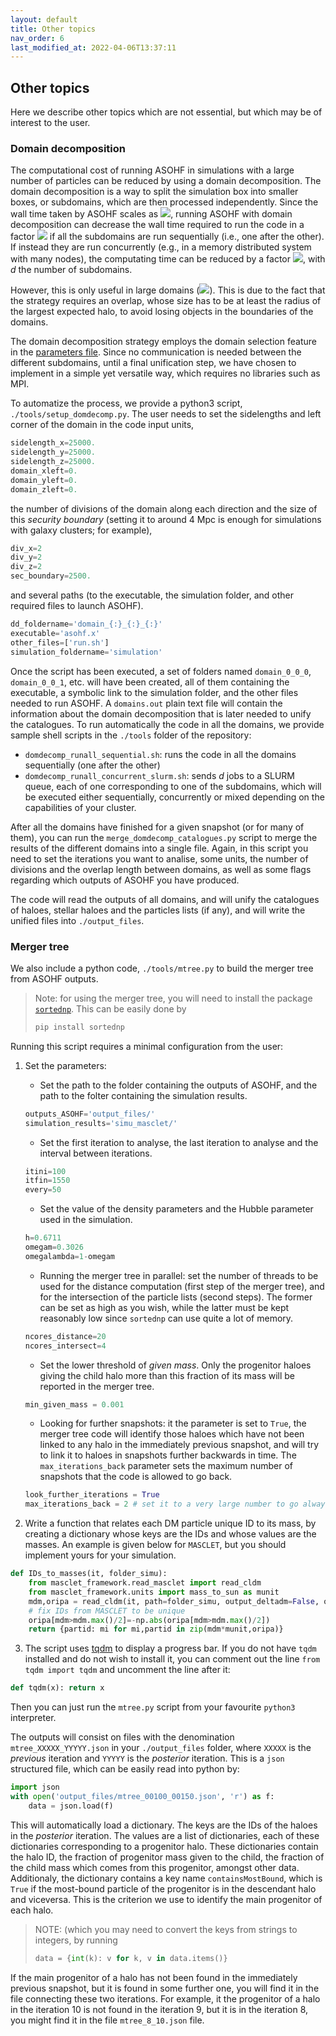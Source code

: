 ```yaml
---
layout: default
title: Other topics
nav_order: 6
last_modified_at: 2022-04-06T13:37:11
---
```


## Other topics
Here we describe other topics which are not essential, but which may be of interest to the user.

### Domain decomposition
The computational cost of running ASOHF in simulations with a large number of particles can be reduced by using a domain decomposition. The domain decomposition is a way to split the simulation box into smaller boxes, or subdomains, which are then processed independently. Since the wall time taken by ASOHF scales as <img src="https://render.githubusercontent.com/render/math?math=\propto N_\mathrm{part} N_\mathrm{haloes}">, running ASOHF with domain decomposition can decrease the wall time required to run the code in a factor  <img src="https://render.githubusercontent.com/render/math?math=1/d"> if all the subdomains are run sequentially (i.e., one after the other). If instead they are run concurrently (e.g., in a memory distributed system with many nodes), the computating time can be reduced by a factor <img src="https://render.githubusercontent.com/render/math?math=1/d^2">, with _d_ the number of subdomains. 

However, this is only useful in large domains (<img src="https://render.githubusercontent.com/render/math?math=\gtrsim 50 \, \mathrm{Mpc}">). This is due to the fact that the strategy requires an overlap, whose size has to be at least the radius of the largest expected halo, to avoid losing objects in the boundaries of the domains.

The domain decomposition strategy employs the domain selection feature in the [parameters file](set_parameters). Since no communication is needed between the different subdomains, until a final unification step, we have chosen to implement in a simple yet versatile way, which requires no libraries such as MPI.

To automatize the process, we provide a python3 script, `./tools/setup_domdecomp.py`. The user needs to set the sidelengths and left corner of the domain in the code input units, 

```python 
sidelength_x=25000.
sidelength_y=25000.
sidelength_z=25000.
domain_xleft=0.
domain_yleft=0.
domain_zleft=0.
```

the number of divisions of the domain along each direction and the size of this _security boundary_ (setting it to around 4 Mpc is enough for simulations with galaxy clusters; for example),
```python
div_x=2
div_y=2
div_z=2
sec_boundary=2500.
```

and several paths (to the executable, the simulation folder, and other required files to launch ASOHF).
```python 
dd_foldername='domain_{:}_{:}_{:}'
executable='asohf.x'
other_files=['run.sh']
simulation_foldername='simulation'
```

Once the script has been executed, a set of folders named `domain_0_0_0`, `domain_0_0_1`, etc. will have been created, all of them containing the executable, a symbolic link to the simulation folder, and the other files needed to run ASOHF. A `domains.out` plain text file will contain the information about the domain decomposition that is later needed to unify the catalogues. To run automatically the code in all the domains, we provide sample shell scripts in the `./tools` folder of the repository:

- `domdecomp_runall_sequential.sh`: runs the code in all the domains sequentially (one after the other)
- `domdecomp_runall_concurrent_slurm.sh`: sends _d_ jobs to a SLURM queue, each of one corresponding to one of the subdomains, which will be executed either sequentially, concurrently or mixed depending on the capabilities of your cluster. 

After all the domains have finished for a given snapshot (or for many of them), you can run the `merge_domdecomp_catalogues.py` script to merge the results of the different domains into a single file. Again, in this script you need to set the iterations you want to analise, some units, the number of divisions and the overlap length between domains, as well as some flags regarding which outputs of ASOHF you have produced.

The code will read the outputs of all domains, and will unify the catalogues of haloes, stellar haloes and the particles lists (if any), and will write the unified files into `./output_files`.

### Merger tree

We also include a python code, `./tools/mtree.py` to build the merger tree from ASOHF outputs.

> Note: for using the merger tree, you will need to install the package [`sortednp`](https://pypi.org/project/sortednp/). This can be easily done by
> ```python
> pip install sortednp
> ```

Running this script requires a minimal configuration from the user:

1. Set the parameters:
   - Set the path to the folder containing the outputs of ASOHF, and the path to the folter containing the simulation results.
   ```python
   outputs_ASOHF='output_files/'
   simulation_results='simu_masclet/'
   ```
   - Set the first iteration to analyse, the last iteration to analyse and the interval between iterations.
   ```python
   itini=100
   itfin=1550
   every=50
   ```
   - Set the value of the density parameters and the Hubble parameter used in the simulation.
   ```python
   h=0.6711
   omegam=0.3026
   omegalambda=1-omegam
   ```

   - Running the merger tree in parallel: set the number of threads to be used for the distance computation (first step of the merger tree), and for the intersection of the particle lists (second steps). The former can be set as high as you wish, while the latter must be kept reasonably low since `sortednp` can use quite a lot of memory.
   ```python
   ncores_distance=20
   ncores_intersect=4
   ```

   - Set the lower threshold of _given mass_. Only the progenitor haloes giving the child halo more than this fraction of its mass will be reported in the merger tree.
   ```python
   min_given_mass = 0.001 
   ```

   - Looking for further snapshots: it the parameter is set to `True`, the merger tree code will identify those haloes which have not been linked to any halo in the immediately previous snapshot, and will try to link it to haloes in snapshots further backwards in time. The `max_iterations_back` parameter sets the maximum number of snapshots that the code is allowed to go back.
   ```python 
   look_further_iterations = True
   max_iterations_back = 2 # set it to a very large number to go always until the first iteration
   ```

2. Write a function that relates each DM particle unique ID to its mass, by creating a dictionary whose keys are the IDs and whose values are the masses. An example is given below for `MASCLET`, but you should implement yours for your simulation.

```python
def IDs_to_masses(it, folder_simu):
    from masclet_framework.read_masclet import read_cldm
    from masclet_framework.units import mass_to_sun as munit
    mdm,oripa = read_cldm(it, path=folder_simu, output_deltadm=False, output_position=False, output_velocity=False,output_mass=True, output_id=True)
    # fix IDs from MASCLET to be unique
    oripa[mdm>mdm.max()/2]=-np.abs(oripa[mdm>mdm.max()/2])
    return {partid: mi for mi,partid in zip(mdm*munit,oripa)}
```

3. The script uses [tqdm](https://github.com/tqdm/tqdm) to display a progress bar. If you do not have `tqdm` installed and do not wish to install it, you can comment out the line `from tqdm import tqdm` and uncomment the line after it: 
```python 
def tqdm(x): return x
```

Then you can just run the `mtree.py` script from your favourite `python3` interpreter.

The outputs will consist on files with the denomination `mtree_XXXXX_YYYYY.json` in your `./output_files` folder, where `XXXXX` is the _previous_ iteration and `YYYYY` is the _posterior_ iteration. This is a `json` structured file, which can be easily read into python by:

```python
import json
with open('output_files/mtree_00100_00150.json', 'r') as f:
    data = json.load(f)
```

This will automatically load a dictionary. The keys are the IDs of the haloes in the _posterior_ iteration. The values are a list of dictionaries, each of these dictionaries corresponding to a progenitor halo. These dictionaries contain the halo ID, the fraction of progenitor mass given to the child, the fraction of the child mass which comes from this progenitor, amongst other data. Additionaly, the dictionary contains a key name `containsMostBound`, which is `True` if the most-bound particle of the progenitor is in the descendant halo and viceversa. This is the criterion we use to identify the main progenitor of each halo.

> NOTE: (which you may need to convert the keys from strings to integers, by running 
>
>```python
>data = {int(k): v for k, v in data.items()}
>``` 

If the main progenitor of a halo has not been found in the immediately previous snapshot, but it is found in some further one, you will find it in the file connecting these two iterations. For example, it the progenitor of a halo in the iteration 10 is not found in the iteration 9, but it is in the iteration 8, you might find it in the file `mtree_8_10.json` file.